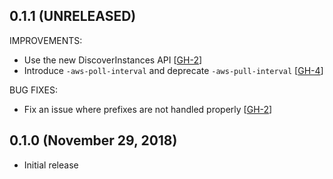 ## 0.1.1 (UNRELEASED)

IMPROVEMENTS:

* Use the new DiscoverInstances API [[GH-2](https://github.com/hashicorp/consul-aws/pull/2)]
* Introduce `-aws-poll-interval` and deprecate `-aws-pull-interval` [[GH-4](https://github.com/hashicorp/consul-aws/pull/4)]

BUG FIXES:

* Fix an issue where prefixes are not handled properly [[GH-2](https://github.com/hashicorp/consul-aws/pull/2)]

## 0.1.0 (November 29, 2018)

* Initial release
